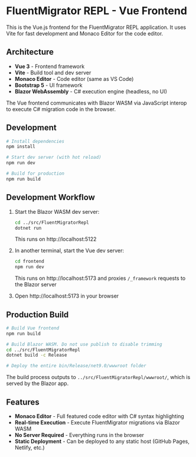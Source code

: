 # FluentMigrator REPL - Vue Frontend

This is the Vue.js frontend for the FluentMigrator REPL application. It uses Vite for fast development and Monaco Editor for the code editor.

## Architecture

- **Vue 3** - Frontend framework
- **Vite** - Build tool and dev server
- **Monaco Editor** - Code editor (same as VS Code)
- **Bootstrap 5** - UI framework
- **Blazor WebAssembly** - C# execution engine (headless, no UI)

The Vue frontend communicates with Blazor WASM via JavaScript interop to execute C# migration code in the browser.

## Development

```bash
# Install dependencies
npm install

# Start dev server (with hot reload)
npm run dev

# Build for production
npm run build
```

## Development Workflow

1. Start the Blazor WASM dev server:
   ```bash
   cd ../src/FluentMigratorRepl
   dotnet run
   ```
   This runs on http://localhost:5122

2. In another terminal, start the Vue dev server:
   ```bash
   cd frontend
   npm run dev
   ```
   This runs on http://localhost:5173 and proxies `/_framework` requests to the Blazor server

3. Open http://localhost:5173 in your browser

## Production Build

```bash
# Build Vue frontend
npm run build

# Build Blazor WASM. Do not use publish to disable trimming
cd ../src/FluentMigratorRepl
dotnet build -c Release

# Deploy the entire bin/Release/net9.0/wwwroot folder
```

The build process outputs to `../src/FluentMigratorRepl/wwwroot/`, which is served by the Blazor app.

## Features

- **Monaco Editor** - Full featured code editor with C# syntax highlighting
- **Real-time Execution** - Execute FluentMigrator migrations via Blazor WASM
- **No Server Required** - Everything runs in the browser
- **Static Deployment** - Can be deployed to any static host (GitHub Pages, Netlify, etc.)
